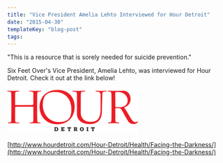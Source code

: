 ```yaml
---
title: "Vice President Amelia Lehto Interviewed for Hour Detroit"
date: "2015-04-30"
templateKey: "blog-post"
tags:
---
```


"This is a resource that is sorely needed for suicide prevention."

Six Feet Over's Vice President, Amelia Lehto, was interviewed for Hour Detroit. Check it out at the link below!

![Six Feet Over | Hour Detroit](images/hour-detroit-logo-300x106.png)

[http://www.hourdetroit.com/Hour-Detroit/Health/Facing-the-Darkness/](http://www.hourdetroit.com/Hour-Detroit/Health/Facing-the-Darkness/)
